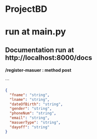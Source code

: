 # ProjectBD


# run at main.py

## Documentation run at http://localhost:8000/docs


#### /register-masuer : method post

\```
```JSON
{
  "fname": "string",
  "lname": "string",
  "dateOfBirth": "string",
  "gender": "string",
  "phoneNum": "string",
  "email": "string",
  "masuerType": "string",
  "dayoff": "string"
}